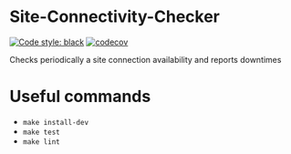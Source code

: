 # Site-Connectivity-Checker
[![Code style: black](https://img.shields.io/badge/code%20style-black-000000.svg)](https://github.com/psf/black) [![codecov](https://codecov.io/gh/massicer/Site-Connectivity-Checker/branch/master/graph/badge.svg)](https://codecov.io/gh/massicer/Site-Connectivity-Checker)

Checks periodically a site connection availability and reports downtimes

# Useful commands
- `make install-dev`
- `make test`
- `make lint`
